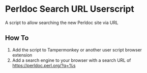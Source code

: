 # Perldoc Search URL Userscript
A script to allow searching the new Perldoc site via URL

## How To
1. Add the script to Tampermonkey or another user script browser extension
2. Add a search engine to your browser with a search URL of https://perldoc.perl.org/?q=%s 
